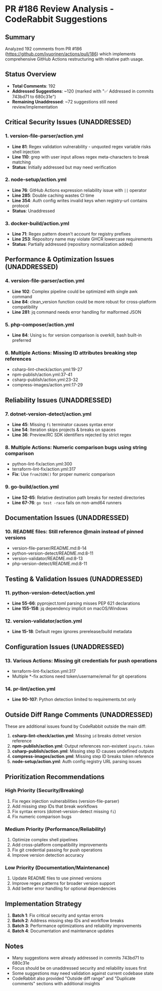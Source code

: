 # PR #186 Review Analysis - CodeRabbit Suggestions

## Summary

Analyzed 192 comments from PR #186 (<https://github.com/ivuorinen/actions/pull/186>) which implements comprehensive GitHub Actions restructuring with relative path usage.

## Status Overview

- **Total Comments**: 192
- **Addressed Suggestions**: ~120 (marked with "✅ Addressed in commits 743bd71 to 680c31e")
- **Remaining Unaddressed**: ~72 suggestions still need review/implementation

## Critical Security Issues (UNADDRESSED)

### 1. **version-file-parser/action.yml**

- **Line 81**: Regex validation vulnerability - unquoted regex variable risks shell injection
- **Line 110**: grep with user input allows regex meta-characters to break matching
- **Status**: Initially addressed but may need verification

### 2. **node-setup/action.yml**

- **Line 76**: GitHub Actions expression reliability issue with `||` operator
- **Line 285**: Double caching wastes CI time
- **Line 354**: Auth config writes invalid keys when registry-url contains protocol
- **Status**: Unaddressed

### 3. **docker-build/action.yml**

- **Line 71**: Regex pattern doesn't account for registry prefixes
- **Line 253**: Repository name may violate GHCR lowercase requirements
- **Status**: Partially addressed (repository normalization added)

## Performance & Optimization Issues (UNADDRESSED)

### 4. **version-file-parser/action.yml**

- **Line 102**: Complex pipeline could be optimized with single awk command
- **Line 84**: clean_version function could be more robust for cross-platform compatibility
- **Line 281**: jq command needs error handling for malformed JSON

### 5. **php-composer/action.yml**

- **Line 84**: Using `bc` for version comparison is overkill, bash built-in preferred

### 6. **Multiple Actions**: Missing ID attributes breaking step references

- csharp-lint-check/action.yml:19-27
- npm-publish/action.yml:37-41
- csharp-publish/action.yml:23-32
- compress-images/action.yml:17-29

## Reliability Issues (UNADDRESSED)

### 7. **dotnet-version-detect/action.yml**

- **Line 45**: Missing `fi` terminator causes syntax error
- **Line 54**: Iteration skips projects & breaks on spaces
- **Line 36**: Preview/RC SDK identifiers rejected by strict regex

### 8. **Multiple Actions**: Numeric comparison bugs using string comparison

- python-lint-fix/action.yml:300
- terraform-lint-fix/action.yml:317
- **Fix**: Use `fromJSON()` for proper numeric comparison

### 9. **go-build/action.yml**

- **Line 52-65**: Relative destination path breaks for nested directories
- **Line 67-76**: `go test -race` fails on non-amd64 runners

## Documentation Issues (UNADDRESSED)

### 10. **README files**: Still reference @main instead of pinned versions

- version-file-parser/README.md:8-14
- python-version-detect/README.md:8-11
- version-validator/README.md:8-13
- php-version-detect/README.md:8-11

## Testing & Validation Issues (UNADDRESSED)

### 11. **python-version-detect/action.yml**

- **Line 55-66**: pyproject.toml parsing misses PEP 621 declarations
- **Line 155-158**: jq dependency implicit on macOS/Windows

### 12. **version-validator/action.yml**

- **Line 15-18**: Default regex ignores prerelease/build metadata

## Configuration Issues (UNADDRESSED)

### 13. **Various Actions**: Missing git credentials for push operations

- terraform-lint-fix/action.yml:317
- Multiple \*-fix actions need token/username/email for git operations

### 14. **pr-lint/action.yml**

- **Line 90-107**: Python detection limited to requirements.txt only

## Outside Diff Range Comments (UNADDRESSED)

These are additional issues found by CodeRabbit outside the main diff:

1. **csharp-lint-check/action.yml**: Missing `id` breaks dotnet version reference
2. **npm-publish/action.yml**: Output references non-existent `inputs.token`
3. **csharp-publish/action.yml**: Missing step ID causes undefined outputs
4. **compress-images/action.yml**: Missing step ID breaks token reference
5. **node-setup/action.yml**: Auth config registry URL parsing issues

## Prioritization Recommendations

### High Priority (Security/Breaking)

1. Fix regex injection vulnerabilities (version-file-parser)
2. Add missing step IDs that break workflows
3. Fix syntax errors (dotnet-version-detect missing `fi`)
4. Fix numeric comparison bugs

### Medium Priority (Performance/Reliability)

1. Optimize complex shell pipelines
2. Add cross-platform compatibility improvements
3. Fix git credential passing for push operations
4. Improve version detection accuracy

### Low Priority (Documentation/Maintenance)

1. Update README files to use pinned versions
2. Improve regex patterns for broader version support
3. Add better error handling for optional dependencies

## Implementation Strategy

1. **Batch 1**: Fix critical security and syntax errors
2. **Batch 2**: Address missing step IDs and workflow breaks
3. **Batch 3**: Performance optimizations and reliability improvements
4. **Batch 4**: Documentation and maintenance updates

## Notes

- Many suggestions were already addressed in commits 743bd71 to 680c31e
- Focus should be on unaddressed security and reliability issues first
- Some suggestions may need validation against current codebase state
- CodeRabbit also provided "Outside diff range" and "Duplicate comments" sections with additional insights

